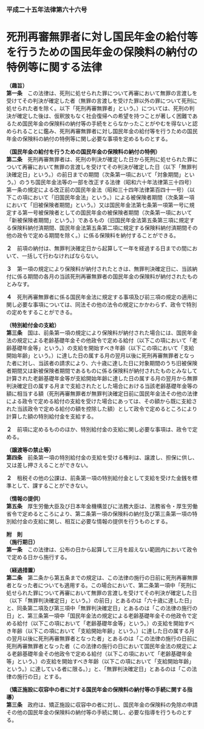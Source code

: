### 平成二十五年法律第六十六号  
# 死刑再審無罪者に対し国民年金の給付等を行うための国民年金の保険料の納付の特例等に関する法律  
  
**（趣旨）**  
**第一条**　この法律は、死刑に処せられた罪について再審において無罪の言渡しを受けてその判決が確定した者（無罪の言渡しを受けた罪以外の罪について死刑に処せられた者を除く。以下「死刑再審無罪者」という。）については、死刑の判決が確定した後は、仮釈放もなく社会復帰への希望を持つことが著しく困難であるため国民年金の保険料の納付等の手続をとらなかったことがやむを得ないと認められることに鑑み、死刑再審無罪者に対し国民年金の給付等を行うための国民年金の保険料の納付の特例等に関し必要な事項を定めるものとする。  
  
**（国民年金の給付を行うための国民年金の保険料の納付の特例）**  
**第二条**　死刑再審無罪者は、死刑の判決が確定した日から死刑に処せられた罪について再審において無罪の言渡しを受けてその判決が確定した日（以下「無罪判決確定日」という。）の前日までの期間（次条第一項において「対象期間」という。）のうち国民年金法等の一部を改正する法律（昭和六十年法律第三十四号）第一条の規定による改正前の国民年金法（昭和三十四年法律第百四十一号）（以下この項において「旧国民年金法」という。）による被保険者期間（次条第一項において「旧被保険者期間」という。）又は国民年金法第七条第一項第一号に規定する第一号被保険者としての国民年金の被保険者期間（次条第一項において「新被保険者期間」という。）であるもの（旧国民年金法第五条第三項に規定する保険料納付済期間、国民年金法第五条第二項に規定する保険料納付済期間その他の政令で定める期間を除く。）に係る保険料を納付することができる。  
  
**２**　前項の納付は、無罪判決確定日から起算して一年を経過する日までの間において、一括して行わなければならない。  
  
**３**　第一項の規定により保険料が納付されたときは、無罪判決確定日に、当該納付に係る期間の各月の当該死刑再審無罪者の国民年金の保険料が納付されたものとみなす。  
  
**４**　死刑再審無罪者に係る国民年金法に規定する事項及び前三項の規定の適用に関し必要な事項については、同法その他の法令の規定にかかわらず、政令で特別の定めをすることができる。  
  
**（特別給付金の支給）**  
**第三条**　国は、前条第一項の規定により保険料が納付された場合には、国民年金法の規定による老齢基礎年金その他政令で定める給付（以下この項において「老齢基礎年金等」という。）の支給を開始すべき年齢（以下この項において「支給開始年齢」という。）に達した日の属する月の翌月以後に死刑再審無罪者となった者に対し、当該者の請求により、六十歳に達した日に対象期間のうち旧被保険者期間又は新被保険者期間であるものに係る保険料が納付されたものとみなして計算された老齢基礎年金等が支給開始年齢に達した日の属する月の翌月から無罪判決確定日の属する月まで支給されたとした場合における当該老齢基礎年金等の額に相当する額（死刑再審無罪者が無罪判決確定日前に国民年金法その他の法律による政令で定める給付の支給を受けた場合にあっては、その額から既に支給された当該政令で定める給付の額を控除した額）として政令で定めるところにより計算した額の特別給付金を支給する。  
  
**２**　前項に定めるもののほか、特別給付金の支給に関し必要な事項は、政令で定める。  
  
**（譲渡等の禁止等）**  
**第四条**　前条第一項の特別給付金の支給を受ける権利は、譲渡し、担保に供し、又は差し押さえることができない。  
  
**２**　租税その他の公課は、前条第一項の特別給付金として支給を受けた金銭を標準として、課することができない。  
  
**（情報の提供）**  
**第五条**　厚生労働大臣及び日本年金機構並びに法務大臣は、法務省令・厚生労働省令で定めるところにより、第二条第一項の保険料の納付及び第三条第一項の特別給付金の支給に関し、相互に必要な情報の提供を行うものとする。  
  
**附　則**  
**（施行期日）**  
**第一条**　この法律は、公布の日から起算して三月を超えない範囲内において政令で定める日から施行する。  
  
**（経過措置）**  
**第二条**　第二条から第五条までの規定は、この法律の施行の日前に死刑再審無罪者となった者についても適用する。この場合において、第二条第一項中「死刑に処せられた罪について再審において無罪の言渡しを受けてその判決が確定した日（以下「無罪判決確定日」という。）の前日」とあるのは「六十歳に達した日」と、同条第二項及び第三項中「無罪判決確定日」とあるのは「この法律の施行の日」と、第三条第一項中「国民年金法の規定による老齢基礎年金その他政令で定める給付（以下この項において「老齢基礎年金等」という。）の支給を開始すべき年齢（以下この項において「支給開始年齢」という。）に達した日の属する月の翌月以後に死刑再審無罪者となった者」とあるのは「この法律の施行の日前に死刑再審無罪者となった者（この法律の施行の日において国民年金法の規定による老齢基礎年金その他政令で定める給付（以下この項において「老齢基礎年金等」という。）の支給を開始すべき年齢（以下この項において「支給開始年齢」という。）に達している者に限る。）」と、「無罪判決確定日」とあるのは「この法律の施行の日」とする。  
  
**（矯正施設に収容中の者に対する国民年金の保険料の納付等の手続に関する指導）**  
**第三条**　政府は、矯正施設に収容中の者に対し、国民年金の保険料の免除の申請その他の国民年金の保険料の納付等の手続に関し、必要な指導を行うものとする。  
  
